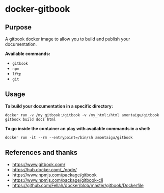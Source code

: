 # docker-gitbook

## Purpose

A gitbook docker image to allow you to build and publish your documentation.

**Available commands:**
* ```gitbook```
* ```npm```
* ```lftp```
* ```git```

## Usage

**To build your documentation in a specific directory:**
```
docker run -v /my_gitbook:/gitbook -v /my_html:/html amontaigu/gitbook gitbook build docs html
```

**To go inside the container an play with available commands in a shell:**
```
docker run -it --rm --entrypoint=/bin/sh amontaigu/gitbook
```

## References and thanks

* https://www.gitbook.com/
* https://hub.docker.com/_/node/
* https://www.npmjs.com/package/gitbook
* https://www.npmjs.com/package/gitbook-cli
* https://github.com/Fellah/docker/blob/master/gitbook/Dockerfile
